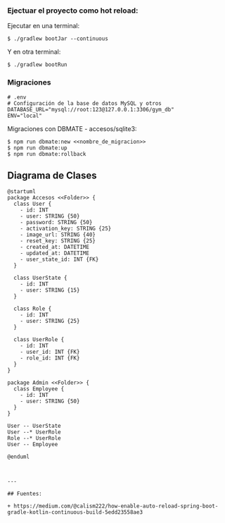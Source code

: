 ### Ejectuar el proyecto como hot reload:

Ejecutar en una terminal:

    $ ./gradlew bootJar --continuous

Y en otra terminal:

    $ ./gradlew bootRun

### Migraciones

    # .env
    # Configuración de la base de datos MySQL y otros
    DATABASE_URL="mysql://root:123@127.0.0.1:3306/gym_db"
    ENV="local"

Migraciones con DBMATE - accesos/sqlite3:

    $ npm run dbmate:new <<nombre_de_migracion>>
    $ npm run dbmate:up
    $ npm run dbmate:rollback

## Diagrama de Clases



```plantuml
@startuml
package Accesos <<Folder>> {
  class User {
    - id: INT
    - user: STRING {50}
    - password: STRING {50}
    - activation_key: STRING {25}
    - image_url: STRING {40}
    - reset_key: STRING {25}
    - created_at: DATETIME
    - updated_at: DATETIME
    - user_state_id: INT {FK}
  }

  class UserState {
    - id: INT
    - user: STRING {15}
  }

  class Role {
    - id: INT
    - user: STRING {25}
  }

  class UserRole {
    - id: INT
    - user_id: INT {FK}
    - role_id: INT {FK}
  }
}

package Admin <<Folder>> {
  class Employee {
    - id: INT
    - user: STRING {50}
  }
}

User -- UserState
User --* UserRole
Role --* UserRole
User -- Employee

@enduml



---

## Fuentes:

+ https://medium.com/@calism222/how-enable-auto-reload-spring-boot-gradle-kotlin-continuous-build-5edd23558ae3